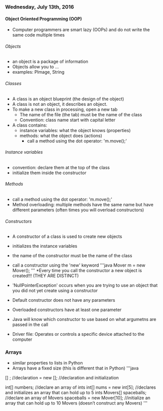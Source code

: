 ### Wednesday, July 13th, 2016

#### Object Oriented Programming (OOP)
* Computer programmers are smart lazy (OOPs) and do not write the same code multiple times

###### Objects
* an object is a package of information
* Objects allow you to … 
* examples: PImage, String
###### Classes 
* A class is an object blueprint (the design of the object) 
* A class is not an object, it describes an object.
* To make a new class in processing, open a new tab
  * The name of the file (the tab) must be the name of the class
  * Convention: class name start with capital letter
* A class contains:
  * instance variables: what the object knows (properties)
  * methods: what the object does (actions)
    * call a method using the dot operator: 'm.move();'

###### Instance variables
* convention: declare them at the top of the class
* initialize them inside the constructor

###### Methods
* call a method using the dot operator: 'm.move();'
* Method overloading: multiple methods have the same name but have different parameters (often times you will overload constructors)

###### Constructors
* A constructor of a class is used to create new objects
* initializes the instance variables
* the name of the constructor must be the name of the class
* call a constructor using the 'new' keyword
'''java
Mover m = new Mover();
'''
*Every time you call the constructor a new object is created!!! (THEY ARE DISTINCT)
* 'NullPointerException' occurs when you are trying to use an object that you did not yet create using a constructor
* Default constructor does not have any parameters
* Overloaded constructors have at least one parameter
* Java will know which constructor to use based on what argumetns are passed in the call


* Driver file: Operates or controls a specific device attached to the computer 

### Arrays
* similar properties to lists in Python
* Arrays have a fixed size (this is different that in Python)
'''java

<type>[] <nameOfArray>; //declaration
<nameOfArray> = new <type>[<size>]; //declaration and initialization

int[] numbers; //declare an array of ints
int[] nums = new int[5]; //declares and initializes an array that can hold up to 5 ints
Movers[] spaceballs; //declare an array of Movers
spaceballs = new Mover[10]; //initialize an array that can hold up to 10 Movers (doesn’t construct any Movers)
'''